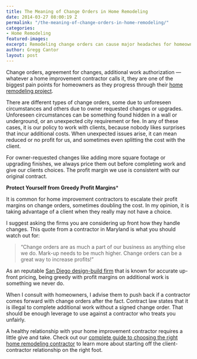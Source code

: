```yaml
---
title: The Meaning of Change Orders in Home Remodeling
date: 2014-03-27 08:00:19 Z
permalink: "/the-meaning-of-change-orders-in-home-remodeling/"
categories:
- Home Remodeling
featured-images:
excerpt: Remodeling change orders can cause major headaches for homeowners. While some change orders are necessary to cover unforeseen issues, they're often exploited by greedy contractors to enhance profit margins.
author: Gregg Cantor
layout: post
---
```


Change orders, agreement for changes, additional work authorization — whatever a home improvement contractor calls it, they are one of the biggest pain points for homeowners as they progress through their [home remodeling project](/san-diego-home-remodel-services).

There are different types of change orders, some due to unforeseen circumstances and others due to owner requested changes or upgrades. Unforeseen circumstances can be something found hidden in a wall or underground, or an unexpected city requirement or fee. In any of these cases, it is our policy to work with clients, because nobody likes surprises that incur additional costs. When unexpected issues arise, it can mean reduced or no profit for us, and sometimes even splitting the cost with the client.

For owner-requested changes like adding more square footage or upgrading finishes, we always price them out before completing work and give our clients choices. The profit margin we use is consistent with our original contract.

**Protect Yourself from Greedy Profit Margins***

It is common for home improvement contractors to escalate their profit margins on change orders, sometimes doubling the cost. In my opinion, it is taking advantage of a client when they really may not have a choice.

I suggest asking the firms you are considering up front how they handle changes. This quote from a contractor in Maryland is what you should watch out for:

> “Change orders are as much a part of our business as anything else we do. Mark-up needs to be much higher. Change orders can be a great way to increase profits!”

As an reputable [San Diego design-build firm](/san-diego-design-build-contractors) that is known for accurate up-front pricing, being greedy with profit margins on additional work is something we never do.

When I consult with homeowners, I advise them to push back if a contractor comes forward with change orders after the fact. Contract law states that it is illegal to complete additional work without a signed change order. That should be enough leverage to use against a contractor who treats you unfairly.

A healthy relationship with your home improvement contractor requires a little give and take. Check out our [complete guide to choosing the right home remodeling contractor](/complete-guide-to-choosing-the-right-home-remodeling-contractor/) to learn more about starting off the client-contractor relationship on the right foot.

